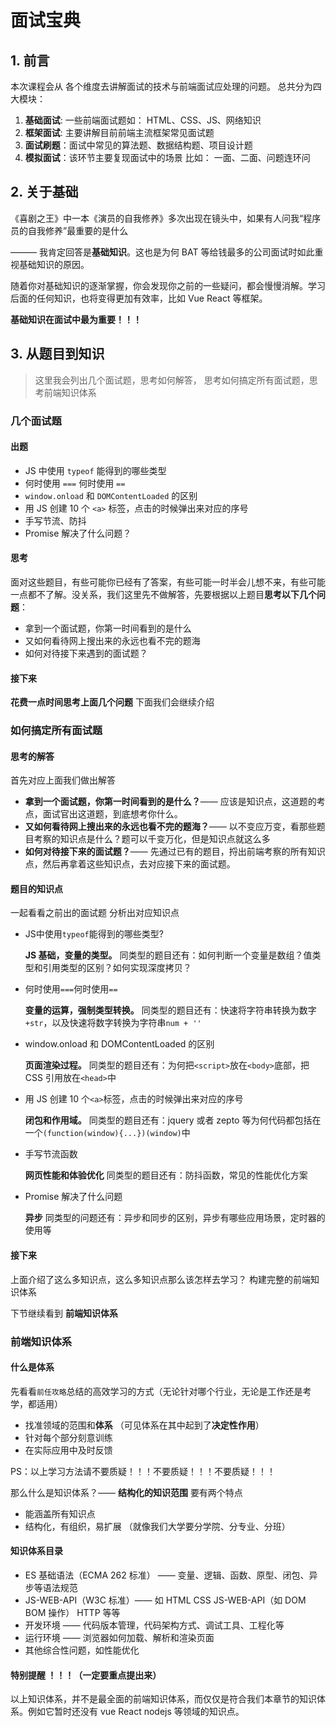 # 面试宝典

## 1. 前言

本次课程会从 各个维度去讲解面试的技术与前端面试应处理的问题。 总共分为四大模块：

1. **基础面试**:  一些前端面试题如： HTML、CSS、JS、网络知识
2. **框架面试**:  主要讲解目前前端主流框架常见面试题
3. **面试刷题**：面试中常见的算法题、数据结构题、项目设计题
4. **模拟面试**：该环节主要复现面试中的场景 比如： 一面、二面、问题连环问



## 2.  关于基础

《喜剧之王》中一本《演员的自我修养》多次出现在镜头中，如果有人问我“程序员的自我修养”最重要的是什么 

 ——— 我肯定回答是**基础知识**。这也是为何 BAT 等给钱最多的公司面试时如此重视基础知识的原因。



随着你对基础知识的逐渐掌握，你会发现你之前的一些疑问，都会慢慢消解。学习后面的任何知识，也将变得更加有效率，比如 Vue React 等框架。



**基础知识在面试中最为重要！！！**



## 3. 从题目到知识

> 这里我会列出几个面试题，思考如何解答， 思考如何搞定所有面试题，思考前端知识体系

### 几个面试题

#### 出题

- JS 中使用 `typeof` 能得到的哪些类型
- 何时使用 `===` 何时使用 `==`
- `window.onload` 和 `DOMContentLoaded` 的区别
- 用 JS 创建 10 个 `<a>` 标签，点击的时候弹出来对应的序号
- 手写节流、防抖
- Promise 解决了什么问题？



#### 思考

面对这些题目，有些可能你已经有了答案，有些可能一时半会儿想不来，有些可能一点都不了解。没关系，我们这里先不做解答，先要根据以上题目**思考以下几个问题**：

+ 拿到一个面试题，你第一时间看到的是什么
+ 又如何看待网上搜出来的永远也看不完的题海
+ 如何对待接下来遇到的面试题？



#### 接下来

**花费一点时间思考上面几个问题**   下面我们会继续介绍



### 如何搞定所有面试题

#### 思考的解答

首先对应上面我们做出解答

+ **拿到一个面试题，你第一时间看到的是什么？**—— 应该是知识点，这道题的考点，面试官出这道题，到底想考你什么。
+ **又如何看待网上搜出来的永远也看不完的题海？**—— 以不变应万变，看那些题目考察的知识点是什么？题可以千变万化，但是知识点就这么多
+ **如何对待接下来的面试题？**—— 先通过已有的题目，捋出前端考察的所有知识点，然后再拿着这些知识点，去对应接下来的面试题。



#### 题目的知识点

一起看看之前出的面试题  分析出对应知识点

+ JS中使用`typeof`能得到的哪些类型?

  **JS 基础，变量的类型。** 同类型的题目还有：如何判断一个变量是数组？值类型和引用类型的区别？如何实现深度拷贝？

+ 何时使用`===`何时使用`==`

  **变量的运算，强制类型转换。** 同类型的题目还有：快速将字符串转换为数字`+str`，以及快速将数字转换为字符串`num + ''`

+ window.onload 和 DOMContentLoaded 的区别

  **页面渲染过程。** 同类型的题目还有：为何把`<script>`放在`<body>`底部，把 CSS 引用放在`<head>`中

+ 用 JS 创建 10 个`<a>`标签，点击的时候弹出来对应的序号

  **闭包和作用域。** 同类型的题目还有：jquery 或者 zepto 等为何代码都包括在一个`(function(window){...})(window)`中

+ 手写节流函数

  **网页性能和体验优化** 同类型的题目还有：防抖函数，常见的性能优化方案

+ Promise 解决了什么问题

  **异步** 同类型的问题还有：异步和同步的区别，异步有哪些应用场景，定时器的使用等



#### 接下来

上面介绍了这么多知识点，这么多知识点那么该怎样去学习？  构建完整的前端知识体系 

下节继续看到 **前端知识体系**



### 前端知识体系



#### 什么是体系

先看看`前任攻略`总结的高效学习的方式（无论针对哪个行业，无论是工作还是考学，都适用）

- 找准领域的范围和**体系** （可见体系在其中起到了**决定性作用**）
- 针对每个部分刻意训练
- 在实际应用中及时反馈

PS：以上学习方法请不要质疑！！！不要质疑！！！不要质疑！！！



那么什么是知识体系？—— **结构化的知识范围** 要有两个特点

- 能涵盖所有知识点
- 结构化，有组织，易扩展 （就像我们大学要分学院、分专业、分班）



#### 知识体系目录

+ ES 基础语法（ECMA 262 标准） —— 变量、逻辑、函数、原型、闭包、异步等语法规范
+ JS-WEB-API（W3C 标准）—— 如 HTML CSS JS-WEB-API（如 DOM BOM 操作） HTTP 等等
+ 开发环境 —— 代码版本管理，代码架构方式、调试工具、工程化等
+ 运行环境 —— 浏览器如何加载、解析和渲染页面
+ 其他综合性问题，如性能优化



#### 特别提醒 ！！！（一定要重点提出来）

以上知识体系，并不是最全面的前端知识体系，而仅仅是符合我们本章节的知识体系。例如它暂时还没有 vue React nodejs 等领域的知识点。





